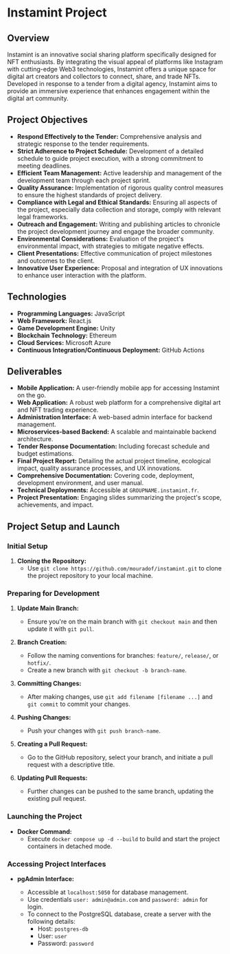 # Instamint Project

## Overview

Instamint is an innovative social sharing platform specifically designed for NFT enthusiasts. By integrating the visual appeal of platforms like Instagram with cutting-edge Web3 technologies, Instamint offers a unique space for digital art creators and collectors to connect, share, and trade NFTs. Developed in response to a tender from a digital agency, Instamint aims to provide an immersive experience that enhances engagement within the digital art community.

## Project Objectives

- **Respond Effectively to the Tender:** Comprehensive analysis and strategic response to the tender requirements.
- **Strict Adherence to Project Schedule:** Development of a detailed schedule to guide project execution, with a strong commitment to meeting deadlines.
- **Efficient Team Management:** Active leadership and management of the development team through each project sprint.
- **Quality Assurance:** Implementation of rigorous quality control measures to ensure the highest standards of project delivery.
- **Compliance with Legal and Ethical Standards:** Ensuring all aspects of the project, especially data collection and storage, comply with relevant legal frameworks.
- **Outreach and Engagement:** Writing and publishing articles to chronicle the project development journey and engage the broader community.
- **Environmental Considerations:** Evaluation of the project's environmental impact, with strategies to mitigate negative effects.
- **Client Presentations:** Effective communication of project milestones and outcomes to the client.
- **Innovative User Experience:** Proposal and integration of UX innovations to enhance user interaction with the platform.

## Technologies

- **Programming Languages:** JavaScript
- **Web Framework:** React.js
- **Game Development Engine:** Unity
- **Blockchain Technology:** Ethereum
- **Cloud Services:** Microsoft Azure
- **Continuous Integration/Continuous Deployment:** GitHub Actions

## Deliverables

- **Mobile Application:** A user-friendly mobile app for accessing Instamint on the go.
- **Web Application:** A robust web platform for a comprehensive digital art and NFT trading experience.
- **Administration Interface:** A web-based admin interface for backend management.
- **Microservices-based Backend:** A scalable and maintainable backend architecture.
- **Tender Response Documentation:** Including forecast schedule and budget estimations.
- **Final Project Report:** Detailing the actual project timeline, ecological impact, quality assurance processes, and UX innovations.
- **Comprehensive Documentation:** Covering code, deployment, development environment, and user manual.
- **Technical Deployments:** Accessible at `GROUPNAME.instamint.fr`.
- **Project Presentation:** Engaging slides summarizing the project's scope, achievements, and impact.

## Project Setup and Launch

### Initial Setup

1. **Cloning the Repository:**
   - Use `git clone https://github.com/mouradof/instamint.git` to clone the project repository to your local machine.

### Preparing for Development

1. **Update Main Branch:**

   - Ensure you're on the main branch with `git checkout main` and then update it with `git pull`.

2. **Branch Creation:**

   - Follow the naming conventions for branches: `feature/`, `release/`, or `hotfix/`.
   - Create a new branch with `git checkout -b branch-name`.

3. **Committing Changes:**

   - After making changes, use `git add filename [filename ...]` and `git commit` to commit your changes.

4. **Pushing Changes:**

   - Push your changes with `git push branch-name`.

5. **Creating a Pull Request:**

   - Go to the GitHub repository, select your branch, and initiate a pull request with a descriptive title.

6. **Updating Pull Requests:**
   - Further changes can be pushed to the same branch, updating the existing pull request.

### Launching the Project

- **Docker Command:**
  - Execute `docker compose up -d --build` to build and start the project containers in detached mode.

### Accessing Project Interfaces

- **pgAdmin Interface:**

  - Accessible at `localhost:5050` for database management.
  - Use credentials `user: admin@admin.com` and `password: admin` for login.
  - To connect to the PostgreSQL database, create a server with the following details:
    - Host: `postgres-db`
    - User: `user`
    - Password: `password`
